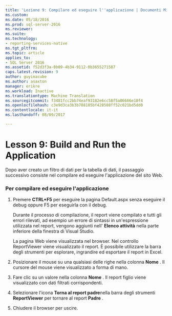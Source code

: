 ```yaml
---
title: 'Lezione 9: Compilare ed eseguire l''applicazione | Documenti Microsoft'
ms.custom: 
ms.date: 05/18/2016
ms.prod: sql-server-2016
ms.reviewer: 
ms.suite: 
ms.technology:
- reporting-services-native
ms.tgt_pltfrm: 
ms.topic: article
applies_to:
- SQL Server 2016
ms.assetid: f52d3f3a-0b09-4b34-9112-0b3655271587
caps.latest.revision: 9
author: guyinacube
ms.author: asaxton
manager: erikre
ms.workload: Inactive
ms.translationtype: Machine Translation
ms.sourcegitcommit: f3481fcc2bb74eaf93182e6cc58f5a06666e10f4
ms.openlocfilehash: c3e9d3ca3b3b708105bf428508ff52c021bd5dd0
ms.contentlocale: it-it
ms.lasthandoff: 08/09/2017

---
```

# <a name="lesson-9-build-and-run-the-application"></a>Lesson 9: Build and Run the Application
Dopo aver creato un filtro di dati per la tabella di dati, il passaggio successivo consiste nel compilare ed eseguire l'applicazione del sito Web.  
  
### <a name="to-build-and-run-the-application"></a>Per compilare ed eseguire l'applicazione  
  
1.  Premere **CTRL+F5** per eseguire la pagina Default.aspx senza eseguire il debug oppure F5 per eseguirla con il debug.  
  
    Durante il processo di compilazione, il report viene compilato e tutti gli errori rilevati, ad esempio un errore di sintassi in un'espressione utilizzata nel report, vengono aggiunti nell' **Elenco attività** nella parte inferiore della finestra di Visual Studio.  
  
    La pagina Web viene visualizzata nel browser. Nel controllo ReportViewer viene visualizzato il report. È possibile utilizzare la barra degli strumenti per esplorare, ingrandire ed esportare il report in Excel.  
  
2.  Posizionare il mouse su una qualsiasi delle righe nella colonna **Nome** . Il cursore del mouse viene visualizzato a forma di mano.  
  
3.  Fare clic su un valore nella colonna **Nome** . Il report figlio viene visualizzato con dati filtrati corrispondenti.  
  
4.  Selezionare l'icona **Torna al report padre**nella barra degli strumenti **ReportViewer** per tornare al report **Padre** .  
  
5.  Chiudere il browser per uscire.  
  
  
  


